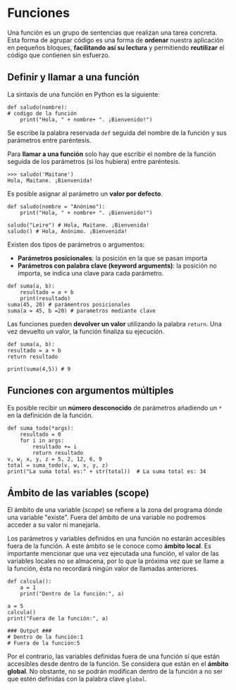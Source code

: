 # Funciones
Una función es un grupo de sentencias que realizan una tarea concreta. Esta forma de agrupar código es una forma de **ordenar** nuestra aplicación en pequeños bloques, **facilitando así su lectura** y permitiendo **reutilizar** el código que contienen sin esfuerzo.

## Definir y llamar a una función

La sintaxis de una función en Python es la siguiente:

    def saludo(nombre):
	# codigo de la función
    	print("Hola, " + nombre+ ". ¡Bienvenido!")
	
Se escribe la palabra reservada `def` seguida del nombre de la función y sus parámetros entre paréntesis.

Para **llamar a una función** solo hay que escribir el nombre de la función seguida de los parámetros (si los hubiera) entre paréntesis.

    >>> saludo('Maitane')
    Hola, Maitane. ¡Bienvenida!

Es posible asignar al parámetro un **valor por defecto**.

    def saludo(nombre = "Anónimo"):  
    	print("Hola, " + nombre+ ". ¡Bienvenido!")
    
    saludo("Leire") # Hola, Maitane. ¡Bienvenida!
    saludo() # Hola, Anónimo. ¡Bienvenida!

Existen dos tipos de parámetros o argumentos:

 - **Parámetros posicionales**: la posición en la que se pasan importa
 - **Parámetros con palabra clave (keyword arguments)**: la posición no
   importa, se indica una clave para cada parámetro.

```
def suma(a, b):
	resultado = a + b
	print(resultado)
suma(45, 20) # parámentros posicionales
suma(a = 45, b =20) # parametros mediante clave
```

Las funciones pueden **devolver un valor** utilizando la palabra `return`. Una vez devuelto un valor, la función finaliza su ejecución.

    def suma(a, b):
	resultado = a + b
	return resultado

    print(suma(4,5)) # 9

## Funciones con argumentos múltiples

Es posible recibir un **número desconocido** de parámetros añadiendo un `*` en la definición de la función.

    def suma_todo(*args):
    	resultado = 0
    	for i in args:
    		resultado += i
    		return resultado
    v, w, x, y, z = 5, 2, 12, 6, 9
    total = suma_todo(v, w, x, y, z)
    print("La suma total es:" + str(total))  # La suma total es: 34

## Ámbito de las variables (scope)
El ámbito de una variable (*scope*) se refiere a la zona del programa dónde una variable "existe". Fuera del ámbito de una variable no podremos acceder a su valor ni manejarla.

Los parámetros y variables definidos en una función no estarán accesibles fuera de la función. A este ámbito se le conoce como **ámbito local**. Es importante mencionar que una vez ejecutada una función, el valor de las variables locales no se almacena, por lo que la próxima vez que se llame a la función, ésta no recordará ningún valor de llamadas anteriores.

    def calcula():
    	a = 1
    	print("Dentro de la función:", a)
    
    a = 5
    calcula()
    print("Fuera de la función:", a)
    
    ### Output ###
    # Dentro de la función:1
    # Fuera de la función:5

Por el contrario, las variables definidas fuera de una función sí que están accesibles desde dentro de la función. Se considera que están en el **ámbito global**. No obstante, no se podrán modifican dentro de la función a no ser que estén definidas con la palabra clave `global`.

